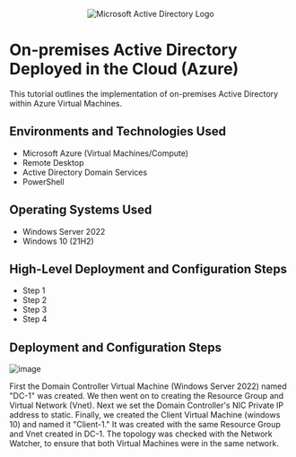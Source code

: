 <p align="center">
<img src="https://i.imgur.com/pU5A58S.png" alt="Microsoft Active Directory Logo"/>
</p>

<h1>On-premises Active Directory Deployed in the Cloud (Azure)</h1>
This tutorial outlines the implementation of on-premises Active Directory within Azure Virtual Machines.<br />






<h2>Environments and Technologies Used</h2>

- Microsoft Azure (Virtual Machines/Compute)
- Remote Desktop
- Active Directory Domain Services
- PowerShell

<h2>Operating Systems Used </h2>

- Windows Server 2022
- Windows 10 (21H2)

<h2>High-Level Deployment and Configuration Steps</h2>

- Step 1
- Step 2
- Step 3
- Step 4

<h2>Deployment and Configuration Steps</h2>

![image](https://github.com/user-attachments/assets/5572da20-b96c-495e-8d7a-d85d952cd0d9)

First the Domain Controller Virtual Machine (Windows Server 2022) named "DC-1" was created. We then went on to creating the Resource Group and Virtual Network (Vnet). Next we set the Domain Controller's NIC Private IP address to static. Finally, we created the Client Virtual Machine (windows 10) and named it "Client-1." It was created with the same Resource Group and Vnet created in DC-1. The topology was checked with the Network Watcher, to ensure that both Virtual Machines were in the same network.
